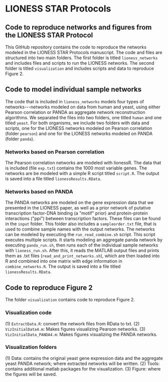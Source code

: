 # LIONESS STAR Protocols #
## Code to reproduce networks and figures from the LIONESS STAR Protocol ##

This GitHub repository contains the code to reproduce the networks modeled in the LIONESS STAR Protocols manuscript. The code and files are structured into two main folders. The first folder is titled `lioness_networks` and includes files and scripts to run the LIONESS networks. The second folder is titled `visualization` and includes scripts and data to reproduce Figure 2.

## Code to model individual sample networks ##
The code that is included in `lioness_networks` models four types of networks---networks modeled on data from human and yeast, using either Pearson correlation or PANDA as aggregate network reconstruction algorithms. We separated the files into two folders, one titled `human` and one titled `yeast`. For both organisms, we include two folders with data and scripts, one for the LIONESS networks modeled on Pearson correlation (folder `pearson`) and one for the LIONESS networks modeled on PANDA (folder `panda`).

### Networks based on Pearson correlation ###
The Pearson correlation networks are modeled with lionessR. The data that is included (file `exp.txt`) contains the 1000 most variable genes. The networks are be modeled with a simple R script titled `script.R`. The output is saved into a file titled `lionessResults.RData`.

### Networks based on PANDA ###
The PANDA networks are modeled on the gene expression data that we presented in the LIONESS paper, as well as a prior network of putative transcription factor-DNA binding (a "motif" prior) and protein-protein interactions ("ppi") between transcription factors. These files can be found in the `input` folder. This folder also includes a `sampleorder.txt` file, that is used to combine sample names with the output networks. The networks can be modeled by executing the `run_read_combine.sh` script. This script executes multiple scripts. It starts modeling an aggregate panda network by executing `panda_run.sh`, then runs each of the individual sample networks with `lioness_run.sh`. After this, it reads the MATLAB output files and prints them as .txt files (`read_and_print_networks.sh`), which are then loaded into R and combined into one matrix with edge information in `combine_networks.R`. The output is saved into a file titled `lionessResults.RData`.

## Code to reproduce Figure 2 ##
The folder `visualization` contains code to reproduce Figure 2.

### Visualization code ###
(1) `ExtractData.R`: convert the network files from RData to txt.
(2) `VizInitialData4.m`: Makes figures visualizing Pearson networks.
(3) `VizInitialData_PANDA4.m`: Makes figures visualizing the PANDA networks.

### Visualization folders ###
(1) Data: contains the original yeast gene expression data and the aggregate yeast PANDA network; where extracted networks will be written.
(2) Tools: contains additional matlab packages for the visualization.
(3) Figure: where the figures will be saved.
